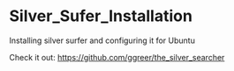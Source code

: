 # Silver_Sufer_Installation
Installing silver surfer and configuring it for Ubuntu


Check it out: https://github.com/ggreer/the_silver_searcher
